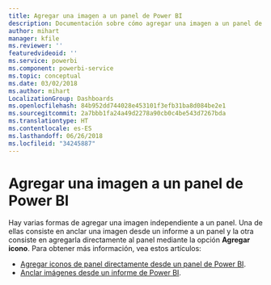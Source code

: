 ```yaml
---
title: Agregar una imagen a un panel de Power BI
description: Documentación sobre cómo agregar una imagen a un panel de Power BI.
author: mihart
manager: kfile
ms.reviewer: ''
featuredvideoid: ''
ms.service: powerbi
ms.component: powerbi-service
ms.topic: conceptual
ms.date: 03/02/2018
ms.author: mihart
LocalizationGroup: Dashboards
ms.openlocfilehash: 84b952dd744028e453101f3efb31ba8d084be2e1
ms.sourcegitcommit: 2a7bbb1fa24a49d2278a90cb0c4be543d7267bda
ms.translationtype: HT
ms.contentlocale: es-ES
ms.lasthandoff: 06/26/2018
ms.locfileid: "34245887"
---
```

# <a name="add-an-image-to-a-power-bi-dashboard"></a>Agregar una imagen a un panel de Power BI
Hay varias formas de agregar una imagen independiente a un panel. Una de ellas consiste en anclar una imagen desde un informe a un panel y la otra consiste en agregarla directamente al panel mediante la opción **Agregar icono**.  Para obtener más información, vea estos artículos:

* [Agregar iconos de panel directamente desde un panel de Power BI](service-dashboard-add-widget.md).
* [Anclar imágenes desde un informe de Power BI](service-dashboard-pin-tile-from-report.md).

